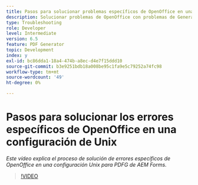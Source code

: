 ```yaml
---
title: Pasos para solucionar problemas específicos de OpenOffice en una configuración de Unix
description: Solucionar problemas de OpenOffice con problemas de Generador de PDF en la configuración de UNIX.
type: Troubleshooting
role: Developer
level: Intermediate
version: 6.5
feature: PDF Generator
topic: Development
index: y
exl-id: bc86dda1-18a4-474b-a8ec-d4e7f15ddd10
source-git-commit: b3e9251bdb18a008be95c1fa9e5c79252a74fc98
workflow-type: tm+mt
source-wordcount: '49'
ht-degree: 0%

---
```


# Pasos para solucionar los errores específicos de OpenOffice en una configuración de Unix

*Este vídeo explica el proceso de solución de errores específicos de OpenOffice en una configuración Unix para PDFG de AEM Forms.*

>[!VIDEO](https://video.tv.adobe.com/v/335551?quality=12&learn=on)
